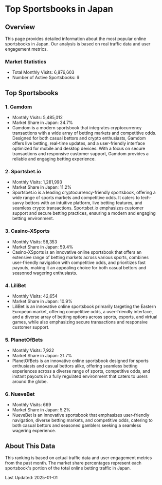 # Top Sportsbooks in Japan

## Overview
This page provides detailed information about the most popular online sportsbooks in Japan. 
Our analysis is based on real traffic data and user engagement metrics.

### Market Statistics
- Total Monthly Visits: 6,876,603
- Number of Active Sportsbooks: 6

## Top Sportsbooks

### 1. Gamdom
- Monthly Visits: 5,485,012
- Market Share in Japan: 34.7%
-  Gamdom is a modern sportsbook that integrates cryptocurrency transactions with a wide array of betting markets and competitive odds. Designed for both casual bettors and crypto enthusiasts, Gamdom offers live betting, real-time updates, and a user-friendly interface optimized for mobile and desktop devices. With a focus on secure transactions and responsive customer support, Gamdom provides a reliable and engaging betting experience.

### 2. Sportsbet.io
- Monthly Visits: 1,281,993
- Market Share in Japan: 11.2%
-  Sportsbet.io is a leading cryptocurrency-friendly sportsbook, offering a wide range of sports markets and competitive odds. It caters to tech-savvy bettors with an intuitive platform, live betting features, and seamless crypto transactions. Sportsbet.io emphasizes customer support and secure betting practices, ensuring a modern and engaging betting environment.

### 3. Casino-XSports
- Monthly Visits: 58,353
- Market Share in Japan: 59.4%
- Casino-XSports is an innovative online sportsbook that offers an extensive range of betting markets across various sports, combines user-friendly navigation with competitive odds, and prioritizes fast payouts, making it an appealing choice for both casual bettors and seasoned wagering enthusiasts.

### 4. LiliBet
- Monthly Visits: 42,654
- Market Share in Japan: 10.9%
- LiliBet is an innovative online sportsbook primarily targeting the Eastern European market, offering competitive odds, a user-friendly interface, and a diverse array of betting options across sports, esports, and virtual games, while also emphasizing secure transactions and responsive customer support.

### 5. PlanetOfBets
- Monthly Visits: 7,922
- Market Share in Japan: 21.7%
- PlanetOfBets is an innovative online sportsbook designed for sports enthusiasts and casual bettors alike, offering seamless betting experiences across a diverse range of sports, competitive odds, and instant payouts in a fully regulated environment that caters to users around the globe.

### 6. NueveBet
- Monthly Visits: 669
- Market Share in Japan: 5.2%
- NueveBet is an innovative sportsbook that emphasizes user-friendly navigation, diverse betting markets, and competitive odds, catering to both casual bettors and seasoned gamblers seeking a seamless wagering experience.


## About This Data
This ranking is based on actual traffic data and user engagement metrics from the past month. 
The market share percentages represent each sportsbook's portion of the total online betting traffic in Japan.

Last Updated: 2025-01-01
